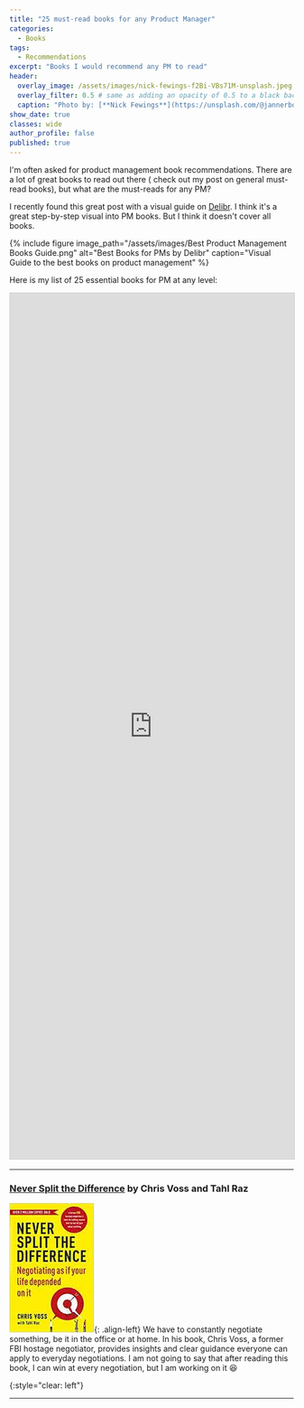 ```yaml
---
title: "25 must-read books for any Product Manager"
categories:
  - Books
tags:
  - Recommendations
excerpt: "Books I would recommend any PM to read"
header:
  overlay_image: /assets/images/nick-fewings-f2Bi-VBs71M-unsplash.jpeg
  overlay_filter: 0.5 # same as adding an opacity of 0.5 to a black background
  caption: "Photo by: [**Nick Fewings**](https://unsplash.com/@jannerboy62) on [**Unsplash**](https://unsplash.com/photos/f2Bi-VBs71M)"
show_date: true
classes: wide
author_profile: false
published: true
---
```


I'm often asked for product management book recommendations. There are a lot of great books to read out there ( check out my post on general must-read books), but what are the must-reads for any PM?

I recently found this great post with a visual guide on [Delibr](https://www.delibr.com/post/visual-guide-to-the-best-books-on-product-management). I think it's a great step-by-step visual into PM books. But I think it doesn't cover all books.  

{% include figure image_path="/assets/images/Best Product Management Books Guide.png" alt="Best Books for PMs by Delibr" caption="Visual Guide to the best books on product management" %}


Here is my list of 25 essential books for PM at any level:

<!-- <iframe class="airtable-embed" src="https://airtable.com/embed/shrHUGpjw5QWzL2V5?backgroundColor=blue&viewControls=on" frameborder="0" onmousewheel="" width="100%" height="533" style="background: transparent; border: 1px solid #ccc;"></iframe> -->

<iframe class="airtable-embed" src="https://airtable.com/embed/shrBo2rmWjNtfcxSu?backgroundColor=blue&viewControls=on" frameborder="0" onmousewheel="" width="100%" height="1533" style="background: transparent; border: 1px solid #ccc;"></iframe>


------       

### [Never Split the Difference](https://amzn.to/3OvfsS9) by Chris Voss and Tahl Raz    

![Never Split the Difference](/assets/images/never_split_the_diff.jpg){: .align-left} We have to constantly negotiate something, be it in the office or at home. In his book, Chris Voss, a former FBI hostage negotiator, provides insights and clear guidance everyone can apply to everyday negotiations. I am not going to say that after reading this book, I can win at every negotiation, but I am working on it 😆  

{:style="clear: left"}   


-------   